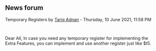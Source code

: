 <h2>News forum</h2><a href="https://moodle.cse.buet.ac.bd/user/view.php?id=1530&course=555"></a>
Temporary Registers
by <a href="https://moodle.cse.buet.ac.bd/user/view.php?id=1530&course=555">Tariq Adnan</a> - Thursday, 10 June 2021, 11:58 PM


 

Dear All, In case you need any temporary register for implementing the Extra Features, you can implement and use another register just like $t5. 






